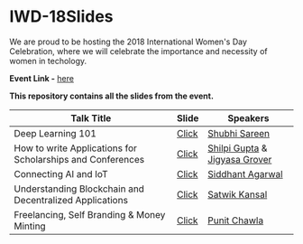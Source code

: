 # IWD-18Slides

We are proud to be hosting the 2018 International Women's Day Celebration, where we will celebrate the importance and necessity of women in techology.

**Event Link -** [here](https://www.meetup.com/GDGNewDelhi/events/248254135/)

**This repository contains all the slides from the event.**

|  Talk Title  |  Slide  | Speakers |
|--------------|---------|----------|
| Deep Learning 101 | [Click](https://docs.google.com/presentation/d/1GSieFi3Vz53VbpijSfV6a9ZJY5vLWlotc9xlYt8ldh4/edit?usp=sharing)| [Shubhi Sareen](https://www.linkedin.com/in/shubhi-sareen/)|
| How to write Applications for Scholarships and Conferences | [Click](https://docs.google.com/presentation/d/1IkHBgmLbh7SyE3nFv7xlW7_JwG2dX8xRKo1Kj1AC9cc/edit?usp=sharing)|[Shilpi Gupta](https://www.linkedin.com/in/shilpi75/) & [Jigyasa Grover](https://twitter.com/jigyasa_grover) |
| Connecting AI and IoT | [Click](https://drive.google.com/file/d/0B1vPAFcbl5UJUHlSYU9qS0tJTEZLSk5lb1hRaDMxa0NLRnBZ/view?usp=sharing) | [Siddhant Agarwal](https://www.linkedin.com/in/sidagarwal04/)|
| Understanding Blockchain and Decentralized Applications | [Click](https://speakerdeck.com/satwikkansal/blockchain-cryptocurrencies-decentralized-applications-and-beyond) | [Satwik Kansal](https://www.linkedin.com/in/satwikkansal/)|
| Freelancing, Self Branding & Money Minting | [Click](https://docs.google.com/presentation/d/1GY_watBkU-L528QZ3iyacZu1FYBVqUxPwfVofoieEng/edit?usp=sharing) | [Punit Chawla](https://in.linkedin.com/in/punitweb)|
